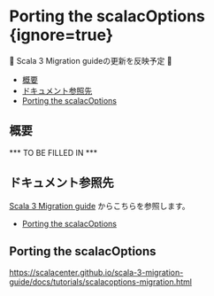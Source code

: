 # Porting the scalacOptions {ignore=true}

:construction: Scala 3 Migration guideの更新を反映予定 :construction:

<!-- @import "[TOC]" {cmd="toc" depthFrom=1 depthTo=6 orderedList=false} -->

<!-- code_chunk_output -->

- [概要](#概要)
- [ドキュメント参照先](#ドキュメント参照先)
- [Porting the scalacOptions](#porting-the-scalacoptions-1)

<!-- /code_chunk_output -->

## 概要

*** TO BE FILLED IN ***

## ドキュメント参照先

[Scala 3 Migration guide](https://scalacenter.github.io/scala-3-migration-guide/) からこちらを参照します。

- [Porting the scalacOptions](https://scalacenter.github.io/scala-3-migration-guide/docs/tutorials/scalacoptions-migration.html)


## Porting the scalacOptions

https://scalacenter.github.io/scala-3-migration-guide/docs/tutorials/scalacoptions-migration.html

